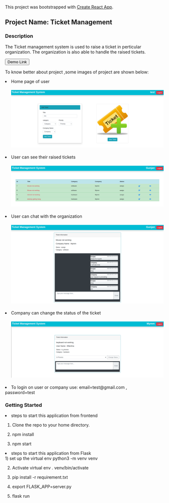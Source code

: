 This project was bootstrapped with [Create React App](https://github.com/facebook/create-react-app).

## Project Name: Ticket Management

### Description
The Ticket management system is used to raise a ticket in perticular organization.
The organization is also able to handle the raised tickets.


<a href =  "https://bookworlddemo.netlify.app/">
  <button style = "background:red,padding:5px">Demo Link</button>
</a>


To know better about project ,some images of project are shown below:
<li>Home page of user</li>
<img src="ticket_management/public/img1.png" style = "margin:20px"/>


<li>User can see their raised tickets</li>
<img src="ticket_management/public/img2.png" style = "margin:20px"/>


<li>User can chat with the organization</li>
<img src="ticket_management/public/img3.png" style = "margin:20px"/>

<li>Company can change the status of the ticket</li>
<img src="ticket_management/public/img4.png" style = "margin:20px"/>

<li>To login on user or company use: email=test@gmail.com , password=test</li>


### Getting Started

<li>steps to start this application from frontend</li>

1) Clone the repo to your home directory.

2) npm install

3) npm start

<li>steps to start this application from Flask</li>
1) set up the virtual env
    python3 -m venv venv

2) Activate virtual env
    . venv/bin/activate

3) pip install -r requirement.txt

4) export FLASK_APP=server.py

5) flask run
